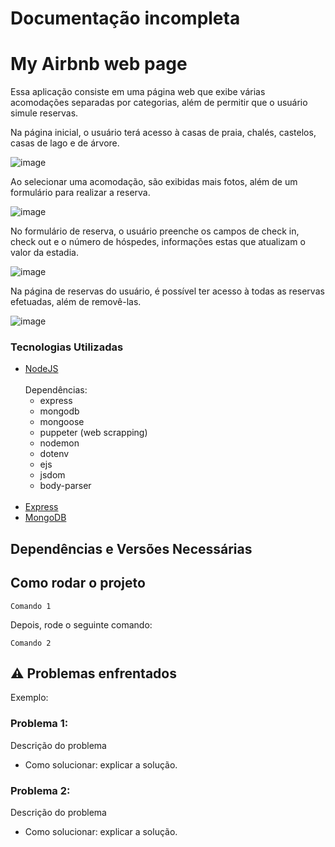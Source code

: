 # Documentação incompleta
# My Airbnb  web page
Essa aplicação consiste em uma página web que exibe várias acomodações separadas por categorias, além de permitir que o usuário simule reservas.

Na página inicial, o usuário terá acesso à casas de praia, chalés, castelos, casas de lago e de árvore.

![image](https://github.com/S41K10/MyAirbnb/assets/89564462/9e3243e4-e827-4e5f-a6c7-b9b096dc5e93)

Ao selecionar uma acomodação, são exibidas mais fotos, além de um formulário para realizar a reserva.

![image](https://github.com/S41K10/MyAirbnb/assets/89564462/265167d4-b8a6-45e8-98cf-e0dd02b34c62)

No formulário de reserva, o usuário preenche os campos de check in, check out e o número de hóspedes, informações estas que atualizam o valor da estadia.

![image](https://github.com/S41K10/MyAirbnb/assets/89564462/f20faaf9-ed8b-4211-91ad-acc8c208a128)

Na página de reservas do usuário, é possível ter acesso à todas as reservas efetuadas, além de removê-las.

![image](https://github.com/S41K10/MyAirbnb/assets/89564462/73ecf99c-3ef2-44c8-8734-42be6506b032)

### Tecnologias Utilizadas
* [NodeJS](https://nodejs.org/en)
  </br></br>
  Dependências:
    - express
    - mongodb
    - mongoose
    - puppeter (web scrapping)
    - nodemon
    - dotenv
    - ejs
    - jsdom
    - body-parser
  </br></br>
* [Express](https://expressjs.com/pt-br/)
* [MongoDB](https://www.mongodb.com/pt-br)


## Dependências e Versões Necessárias



## Como rodar o projeto



```
Comando 1
```

Depois, rode o seguinte comando:

```
Comando 2
```


## ⚠️ Problemas enfrentados

Exemplo:

### Problema 1:
Descrição do problema
* Como solucionar: explicar a solução.

### Problema 2:
Descrição do problema
* Como solucionar: explicar a solução.


